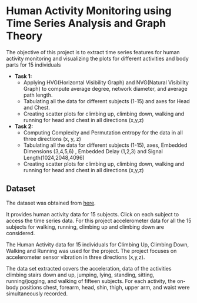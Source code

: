 # Human Activity Monitoring using Time Series Analysis and Graph Theory
The objective of this project is to extract time series features for human activity monitoring and visualizing the plots for different activities and body parts for 15 individuals

* **Task 1:**
  * Applying HVG(Horizontal Visibility Graph) and NVG(Natural Visibility Graph) to compute average degree, network diameter, and average path length. 
  * Tabulating all the data for different subjects (1-15) and axes for Head and Chest. 
  * Creating scatter plots for climbing up, climbing down, walking and running for head and chest in all directions (x,y,z)
* **Task 2:**
  * Computing Complexity and Permutation entropy for the data in all three directions (x, y, z)
  * Tabulating all the data for different subjects (1-15), axes, Embedded Dimensions (3,4,5,6) , Embedded Delay (1,2,3) and Signal Length(1024,2048,4096)
  * Creating scatter plots for climbing up, climbing down, walking and running for head and chest in all directions (x,y,z)

## Dataset
The dataset was obtained from [here](https://www.uni-mannheim.de/dws/research/projects/activity-recognition/dataset/).

It provides human activity data for 15 subjects. Click on each subject to access the time series data. For this project accelerometer data for all the 15 subjects for walking, running, climbing up and climbing down are considered. 

The Human Activity data for 15 individuals for Climbing Up, Climbing Down, Walking and Running was used for the project. The project focuses on accelerometer sensor vibration in three directions (x,y,z). 


The data set  extracted covers the acceleration, data of the activities climbing stairs down and up, jumping, lying, standing, sitting, running/jogging, and walking of fifteen subjects. For each activity, the on-body positions chest, forearm, head, shin, thigh, upper arm, and waist were simultaneously recorded.
